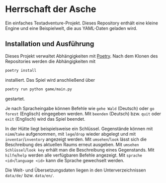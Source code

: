 # Herrschaft der Asche

Ein einfaches Textadventure-Projekt. Dieses Repository enthält eine kleine Engine und eine Beispielwelt, die aus YAML-Daten geladen wird.

## Installation und Ausführung

Dieses Projekt verwaltet Abhängigkeiten mit [Poetry](https://python-poetry.org/).
Nach dem Klonen des Repositories werden die Abhängigkeiten mit

```bash
poetry install
```

installiert. Das Spiel wird anschließend über

```bash
poetry run python game/main.py
```

gestartet.

Je nach Spracheingabe können Befehle wie `gehe Wald` (Deutsch) oder `go forest` (Englisch) eingegeben werden. Mit `beenden` (Deutsch) bzw. `quit` oder `exit` (Englisch) wird das Spiel beendet.

In der Hütte liegt beispielsweise ein Schlüssel. Gegenstände können mit `nimm`/`take` aufgenommen, mit `lege`/`drop` wieder abgelegt und mit `inventar`/`inventory` angezeigt werden.
Mit `umsehen`/`look` lässt sich die Beschreibung des aktuellen Raums erneut ausgeben. Mit `umsehen Schlüssel`/`look key` erhält man die Beschreibung eines Gegenstands. Mit `hilfe`/`help` werden alle verfügbaren Befehle angezeigt. Mit `sprache <id>`/`language <id>` kann die Sprache gewechselt werden.

Die Welt- und Übersetzungsdaten liegen in den Unterverzeichnissen `data/de/` bzw. `data/en/`.
